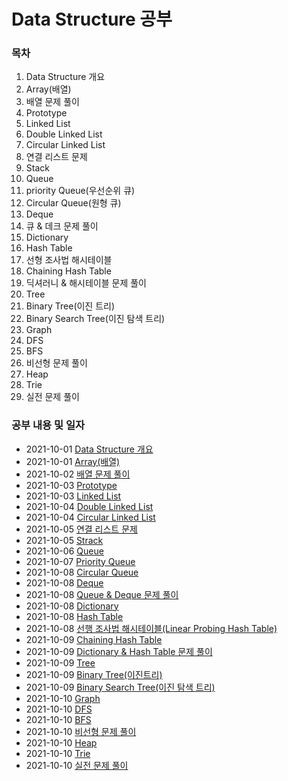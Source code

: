 # Data Structure 공부 

### 목차

1. Data Structure 개요 
2. Array(배열)
3. 배열 문제 풀이
4. Prototype
5. Linked List
6. Double Linked List
7. Circular Linked List
8. 연결 리스트 문제
9. Stack
10. Queue
11. priority Queue(우선순위 큐)
12. Circular Queue(원형 큐)
13. Deque
14. 큐 & 데크 문제 풀이
15. Dictionary
16. Hash Table
17. 선형 조사법 해시테이블
18. Chaining Hash Table
19. 딕셔러니 & 해시테이블 문제 풀이
20. Tree
21. Binary Tree(이진 트리)
22. Binary Search Tree(이진 탐색 트리)
23. Graph
24. DFS
25. BFS
26. 비선형 문제 풀이
27. Heap
28. Trie
29. 실전 문제 풀이

### 공부 내용 및 일자 

- 2021-10-01 [Data Structure 개요](./overview/README.md)
- 2021-10-01 [Array(배열)](./array/README.md)
- 2021-10-02 [배열 문제 풀이](./arrayQuestion/README.md)
- 2021-10-03 [Prototype](./prototype/README.md)
- 2021-10-03 [Linked List](./linkedlist/README.md)
- 2021-10-04 [Double Linked List](./doubleLinkedList/README.md)
- 2021-10-04 [Circular Linked List](./circularLinkedList/README.md)
- 2021-10-05 [연결 리스트 문제](./linkedListQuestion/README.md)
- 2021-10-05 [Strack](./stack/README.md)
- 2021-10-06 [Queue](./queue/README.md)
- 2021-10-07 [Priority Queue](./priorityQueue/README.md)
- 2021-10-08 [Circular Queue](./circularQueue/README.md)
- 2021-10-08 [Deque](./deque/README.md)
- 2021-10-08 [Queue & Deque 문제 풀이](./queueDequeQuestion/README.md)
- 2021-10-08 [Dictionary](./dictionary/README.md)
- 2021-10-08 [Hash Table](./hashTable/README.md)
- 2021-10-08 [선행 조사법 해시테이블(Linear Probing Hash Table)](./linearprobingHashTable/README.md)
- 2021-10-09 [Chaining Hash Table](./chainingHashTable/README.md)
- 2021-10-09 [Dictionary & Hash Table 문제 풀이](./dictionaryHashTableQueue/README.md)
- 2021-10-09 [Tree](./tree/README.md)
- 2021-10-09 [Binary Tree(이진트리)](./binaryTree/README.md)
- 2021-10-09 [Binary Search Tree(이진 탐색 트리)](./binarySearchTree/README.md)
- 2021-10-10 [Graph](./graph/README.md)
- 2021-10-10 [DFS](./dfs/README.md)
- 2021-10-10 [BFS](./bfs/README.md)
- 2021-10-10 [비선형 문제 풀이](./nonLinear/README.md)
- 2021-10-10 [Heap](./heap/README.md)
- 2021-10-10 [Trie](./trie/README.md)
- 2021-10-10 [실전 문제 풀이](./practiceQuestion/README.md)
